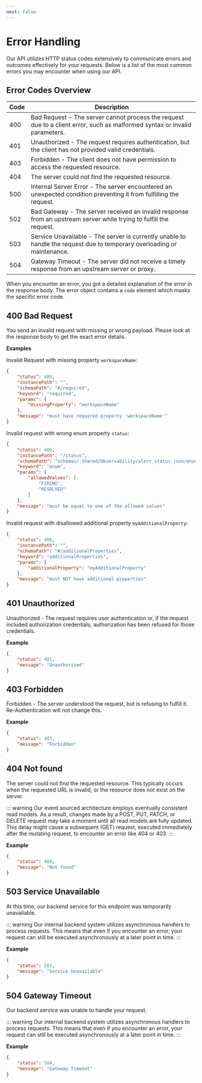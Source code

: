 ```yaml
---
next: false
---
```


# Error Handling

Our API utilizes HTTP status codes extensively to communicate errors and outcomes effectively for your requests. Below is a list of the most common errors you may encounter when using our API.

## Error Codes Overview

| Code | Description                                     |
|-------------|-------------------------------------------------|
| 400         | Bad Request - The server cannot process the request due to a client error, such as malformed syntax or invalid parameters. |
| 401         | Unauthorized - The request requires authentication, but the client has not provided valid credentials. |
| 403         | Forbidden - The client does not have permission to access the requested resource. |
| 404         | The server could not find the requested resource. |
| 500         | Internal Server Error - The server encountered an unexpected condition preventing it from fulfilling the request. |
| 502         | Bad Gateway - The server received an invalid response from an upstream server while trying to fulfill the request. |
| 503         | Service Unavailable - The server is currently unable to handle the request due to temporary overloading or maintenance. |
| 504         | Gateway Timeout - The server did not receive a timely response from an upstream server or proxy. |

When you encounter an error, you got a detailed explanation of the error in the response body. The error object contains a `code` element which masks the specific error code.

## 400 Bad Request

You send an invalid request with missing or wrong payload. Please look at the response body to get the exact error details.

**Examples**

Invalid Request with missing property `workspaceName`:
```json
{
    "status": 400,
    "instancePath": "",
    "schemaPath": "#/required",
    "keyword": "required",
    "params": {
        "missingProperty": "workspaceName"
    },
    "message": "must have required property 'workspaceName'"
}
```

Invalid request with wrong enum property `status`:
```json
{
    "status": 400,
    "instancePath": "/status",
    "schemaPath": "schemas/_Shared/Observability/alert_status.json/enum",
    "keyword": "enum",
    "params": {
        "allowedValues": [
            "FIRING",
            "RESOLVED"
        ]
    },
    "message": "must be equal to one of the allowed values"
}
```

Invalid request with disallowed additional property `myAdditionalProperty`:
```json
{
    "status": 400,
    "instancePath": "",
    "schemaPath": "#/additionalProperties",
    "keyword": "additionalProperties",
    "params": {
        "additionalProperty": "myAdditionalProperty"
    },
    "message": "must NOT have additional properties"
}
```

## 401 Unauthorized

Unauthorized - The request requires user authentication or, if the request included authorization credentials, authorization 
has been refused for those credentials.

**Example**

```json
{
    "status": 401,
    "message": "Unauthorized"
}
```

## 403 Forbidden
Forbidden - The server understood the request, but is refusing to fulfill it. Re-Authentication will not change this.

**Example**

```json
{
    "status": 403,
    "message": "Forbidden"
}
```

## 404 Not found
The server could not find the requested resource. This typically occurs when the requested URL is invalid, or the resource does not exist on the server.

::: warning
Our event sourced architecture employs eventually consistent read models. As a result, changes made by a POST, PUT, PATCH, or DELETE request may take a moment until all read models are fully updated. This delay might cause a subsequent (GET) request, executed immediately after the mutating request, to encounter an error like 404 or 403.
:::

**Example**

```json
{
    "status": 404,
    "message": "Not found"
}
```

## 503 Service Unavailable
At this time, our backend service for this endpoint was temporarily unavailable.

::: warning
Our internal backend system utilizes asynchronous handlers to process requests. This means that even if you encounter an error, your request can still be executed asynchronously at a later point in time.
:::

**Example**

```json
{
    "status": 503,
    "message": "Service Unavailable"
}
```

## 504 Gateway Timeout
Our backend service was unable to handle your request.

::: warning
Our internal backend system utilizes asynchronous handlers to process requests. This means that even if you encounter an error, your request can still be executed asynchronously at a later point in time.
:::

**Example**

```json
{
    "status": 504,
    "message": "Gateway Timeout"
}
```
